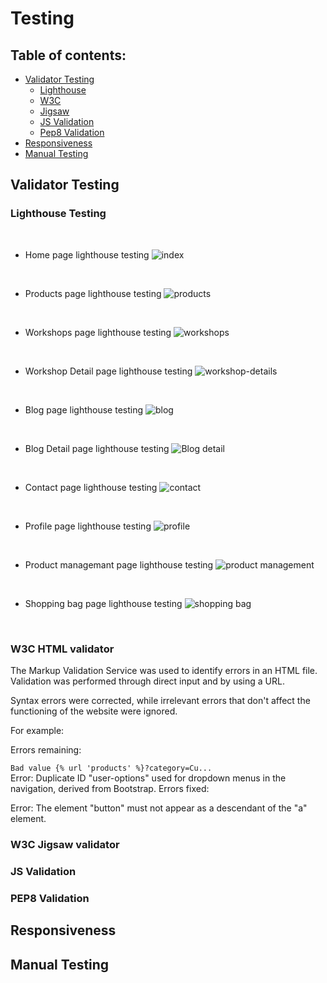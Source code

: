 # Testing

## Table of contents:

- [Validator Testing](#validator-testing)
    - [Lighthouse](#lighthouse)
    - [W3C](#w3c-html)
    - [Jigsaw](#jigsaw-css)
    - [JS Validation](#js-validation)
    - [Pep8 Validation](#pep8-validation)
- [Responsiveness](#responsiveness)
- [Manual Testing](#manual-testing)

## Validator Testing

### Lighthouse Testing

<br>

- Home page lighthouse testing
![index](media/readme/readme/lighthouse/home-page-lh.png)

<br>

- Products page lighthouse testing
![products](media/readme/readme/lighthouse/products-lh.png)

<br>

- Workshops page lighthouse testing
![workshops](media/readme/readme/lighthouse/workshops-lh.png)

<br>

- Workshop Detail page lighthouse testing
![workshop-details](media/readme/readme/lighthouse/workshop-details-lh.png)

<br>

- Blog page lighthouse testing
![blog](media/readme/readme/lighthouse/blog-lh.png)

<br>

- Blog Detail page lighthouse testing
![Blog detail](media/readme/readme/lighthouse/blog-details-lh.png)

<br>

- Contact page lighthouse testing
![contact](media/readme/readme/lighthouse/contact-lh.png)

<br>

- Profile page lighthouse testing
![profile](media/readme/readme/lighthouse/profile-lh.png)

<br>

- Product managemant page lighthouse testing
![product management](media/readme/readme/lighthouse/product-management-lh.png)

<br>

- Shopping bag page lighthouse testing
![shopping bag](media/readme/readme/lighthouse/shopping-bag-lh.png)

<br>



### W3C HTML validator
The Markup Validation Service was used to identify errors in an HTML file. Validation was performed through direct input and by using a URL.

Syntax errors were corrected, while irrelevant errors that don't affect the functioning of the website were ignored.

For example:

Errors remaining:

``Bad value {% url 'products' %}?category=Cu...`` <br>
Error: Duplicate ID "user-options" used for dropdown menus in the navigation, derived from Bootstrap.
Errors fixed:

Error: The element "button" must not appear as a descendant of the "a" element.


### W3C Jigsaw validator

### JS Validation

### PEP8 Validation

## Responsiveness

## Manual Testing